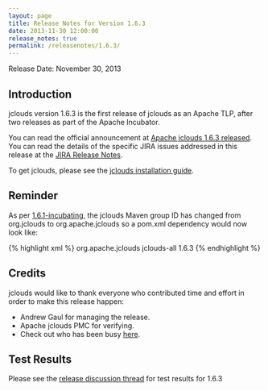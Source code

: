 ```yaml
---
layout: page
title: Release Notes for Version 1.6.3
date: 2013-11-30 12:00:00
release_notes: true
permalink: /releasenotes/1.6.3/
---
```


Release Date: November 30, 2013

## Introduction

jclouds version 1.6.3 is the first release of jclouds as an Apache TLP, after two releases as part of the Apache Incubator.

You can read the official announcement at [Apache jclouds 1.6.3 released](http://apache.markmail.org/thread/4ppbqyu6ydmacrb3). You can read the details of the specific JIRA issues addressed in this release at the [JIRA Release Notes](https://issues.apache.org/jira/secure/ReleaseNote.jspa?version=12324789&styleName=Html&projectId=12314430).

To get jclouds, please see the [jclouds installation guide](/start/install).

## Reminder

As per [1.6.1-incubating](../1.6.1), the jclouds Maven group ID has changed from org.jclouds to org.apache.jclouds so a pom.xml dependency would now look like:

{% highlight xml %}
<dependencies>
  <dependency>
    <groupId>org.apache.jclouds</groupId>
    <artifactId>jclouds-all</artifactId>
    <version>1.6.3</version>
  </dependency>
</dependencies>
{% endhighlight %}

## Credits

jclouds would like to thank everyone who contributed time and effort in order to make this release happen:

  * Andrew Gaul for managing the release.
  * Apache jclouds PMC for verifying.
  * Check out who has been busy [here](http://www.ohloh.net/p/jclouds/contributors?query=&sort=latest_commit).

## Test Results

Please see the [release discussion thread](http://markmail.org/thread/gkqw7uidfnnze4lv) for test results for 1.6.3

